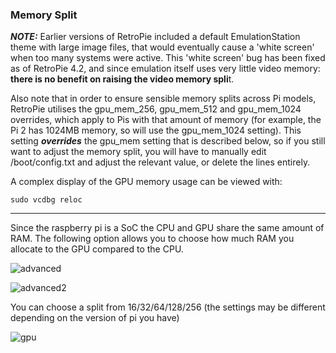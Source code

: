 ### Memory Split

***NOTE:*** Earlier versions of RetroPie included a default EmulationStation theme with large image files, that would eventually cause a 'white screen' when too many systems were active. This 'white screen' bug has been fixed as of RetroPie 4.2, and since emulation itself uses very little video memory: **there is no benefit on raising the video memory spli**t.

Also note that in order to ensure sensible memory splits across Pi models, RetroPie utilises the gpu_mem_256, gpu_mem_512 and gpu_mem_1024 overrides, which apply to Pis with that amount of memory (for example, the Pi 2 has 1024MB memory, so will use the gpu_mem_1024 setting). This setting **_overrides_** the gpu_mem setting that is described below, so if you still want to adjust the memory split, you will have to manually edit /boot/config.txt and adjust the relevant value, or delete the lines entirely.

A complex display of the GPU memory usage can be viewed with:

~~~
sudo vcdbg reloc
~~~


***

Since the raspberry pi is a SoC the CPU and GPU share the same amount of RAM. The following option allows you to choose how much RAM you allocate to the GPU compared to the CPU.

![advanced](https://cloud.githubusercontent.com/assets/10035308/10713851/061f690e-7a93-11e5-9ed1-86981e7c9325.png)

![advanced2](https://cloud.githubusercontent.com/assets/10035308/10713853/290b82cc-7a93-11e5-92ec-0b94aaa60185.png)

You can choose a split from 16/32/64/128/256 (the settings may be different depending on the version of pi you have)

![gpu](https://cloud.githubusercontent.com/assets/10035308/10713855/53c539b8-7a93-11e5-9016-2117e8a890ad.png)